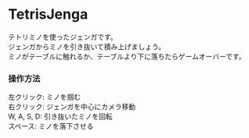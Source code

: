 # TetrisJenga
テトリミノを使ったジェンガです。<br>
ジェンガからミノを引き抜いて積み上げましょう。<br>
ミノがテーブルに触れるか、テーブルより下に落ちたらゲームオーバーです。
### 操作方法
左クリック: ミノを掴む<br>
右クリック: ジェンガを中心にカメラ移動<br>
W, A, S, D: 引き抜いたミノを回転<br>
スペース: ミノを落下させる<br>
